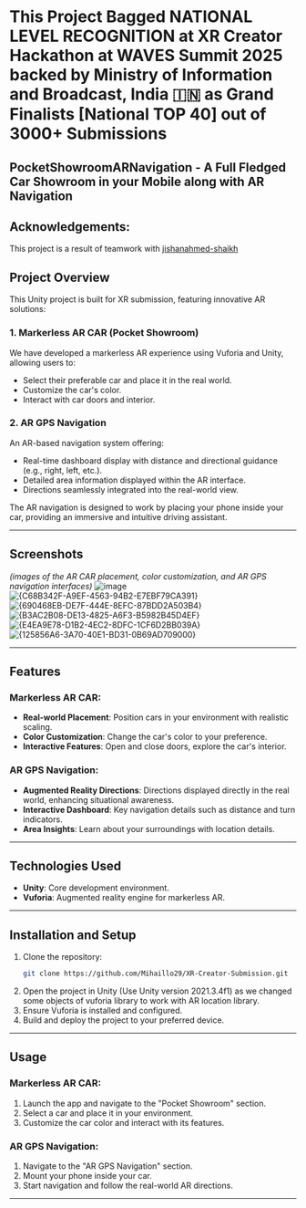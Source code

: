 # This Project Bagged NATIONAL LEVEL RECOGNITION at XR Creator Hackathon at WAVES Summit 2025 backed by Ministry of Information and Broadcast, India 🇮🇳 as Grand Finalists [National TOP 40] out of 3000+ Submissions

## PocketShowroomARNavigation - A Full Fledged Car Showroom in your Mobile along with AR Navigation

## Acknowledgements:
This project is a result of teamwork with [jishanahmed-shaikh](https://github.com/jishanahmed-shaikh)

## Project Overview

This Unity project is built for XR submission, featuring innovative AR solutions:

### 1. Markerless AR CAR (Pocket Showroom)
We have developed a markerless AR experience using Vuforia and Unity, allowing users to:
- Select their preferable car and place it in the real world.
- Customize the car's color.
- Interact with car doors and interior.

### 2. AR GPS Navigation
An AR-based navigation system offering:
- Real-time dashboard display with distance and directional guidance (e.g., right, left, etc.).
- Detailed area information displayed within the AR interface.
- Directions seamlessly integrated into the real-world view.

The AR navigation is designed to work by placing your phone inside your car, providing an immersive and intuitive driving assistant.

---

## Screenshots
*(images of the AR CAR placement, color customization, and AR GPS navigation interfaces)*
![image](https://github.com/user-attachments/assets/b7e6cd81-af9c-403a-acad-05f24372d488)
![{C68B342F-A9EF-4563-94B2-E7EBF79CA391}](https://github.com/user-attachments/assets/52efb6ac-90c1-4e87-a9ae-0992eaf1a775)
![{690468EB-DE7F-444E-8EFC-87BDD2A503B4}](https://github.com/user-attachments/assets/25cac680-4044-4d01-8b72-356063b3ffca)
![{B3AC2B08-DE13-4825-A6F3-B5982B45D4EF}](https://github.com/user-attachments/assets/8a1c9cd0-c77c-4fc5-a0d7-603701b5599d)
![{E4EA9E78-D1B2-4EC2-8DFC-1CF6D2BB039A}](https://github.com/user-attachments/assets/8f0d89c8-1bd3-444b-8ca8-5b11941deac6)
![{125856A6-3A70-40E1-BD31-0B69AD709000}](https://github.com/user-attachments/assets/7c97d3dc-75c4-4ca3-a3e3-0fbeda1f4548)


---

## Features

### Markerless AR CAR:
- **Real-world Placement**: Position cars in your environment with realistic scaling.
- **Color Customization**: Change the car's color to your preference.
- **Interactive Features**: Open and close doors, explore the car's interior.

### AR GPS Navigation:
- **Augmented Reality Directions**: Directions displayed directly in the real world, enhancing situational awareness.
- **Interactive Dashboard**: Key navigation details such as distance and turn indicators.
- **Area Insights**: Learn about your surroundings with location details.

---

## Technologies Used
- **Unity**: Core development environment.
- **Vuforia**: Augmented reality engine for markerless AR.

---

## Installation and Setup
1. Clone the repository:
   ```bash
   git clone https://github.com/Mihaillo29/XR-Creator-Submission.git
   ```
2. Open the project in Unity (Use Unity version 2021.3.4f1) as we changed some objects of vuforia library to work with AR location library.
3. Ensure Vuforia is installed and configured.
4. Build and deploy the project to your preferred device.

---

## Usage
### Markerless AR CAR:
1. Launch the app and navigate to the "Pocket Showroom" section.
2. Select a car and place it in your environment.
3. Customize the car color and interact with its features.

### AR GPS Navigation:
1. Navigate to the "AR GPS Navigation" section.
2. Mount your phone inside your car.
3. Start navigation and follow the real-world AR directions.

---




